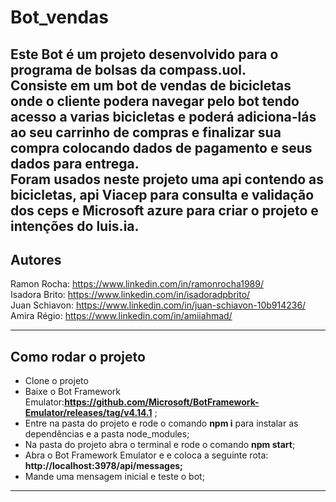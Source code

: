 # Bot_vendas
Este Bot é um projeto desenvolvido para o programa de bolsas da **compass.uol**.</br>
Consiste em um bot de vendas de bicicletas onde o cliente podera navegar pelo bot tendo acesso a varias bicicletas e poderá adiciona-lás ao seu carrinho de compras e finalizar sua compra colocando dados de pagamento e seus dados para entrega.</br>
Foram usados neste projeto uma api contendo as bicicletas, api Viacep para consulta e validação dos ceps e Microsoft azure para criar o projeto e intenções do luis.ia.</br>
---
## Autores
Ramon Rocha: https://www.linkedin.com/in/ramonrocha1989/ </br>
Isadora Brito: https://www.linkedin.com/in/isadoradpbrito/ </br>
Juan Schiavon: https://www.linkedin.com/in/juan-schiavon-10b914236/ </br>
Amira Régio: https://www.linkedin.com/in/amiiahmad/ </br>

---

## Como rodar o projeto
- Clone o projeto
- Baixe o Bot Framework Emulator:**https://github.com/Microsoft/BotFramework-Emulator/releases/tag/v4.14.1** ;
- Entre na pasta do projeto e rode o comando **npm i** para instalar as dependências e a pasta node_modules;
- Na pasta do projeto abra o terminal e rode o comando **npm start**;
- Abra o Bot Framework Emulator e e coloca a seguinte rota: **http://localhost:3978/api/messages;**
- Mande uma mensagem inicial e teste o bot;
---

